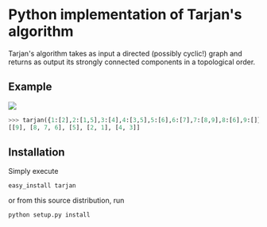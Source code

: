 Python implementation of Tarjan's algorithm
===========================================

Tarjan's algorithm takes as input a directed (possibly cyclic!) graph and
returns as output its strongly connected components in a topological order.

Example
-------
![](http://github.com/bwesterb/py-tarjan/raw/master/doc/example.png)

```python
>>> tarjan({1:[2],2:[1,5],3:[4],4:[3,5],5:[6],6:[7],7:[8,9],8:[6],9:[]})
[[9], [8, 7, 6], [5], [2, 1], [4, 3]]
```

Installation
------------
Simply execute

    easy_install tarjan

or from this source distribution, run

    python setup.py install
